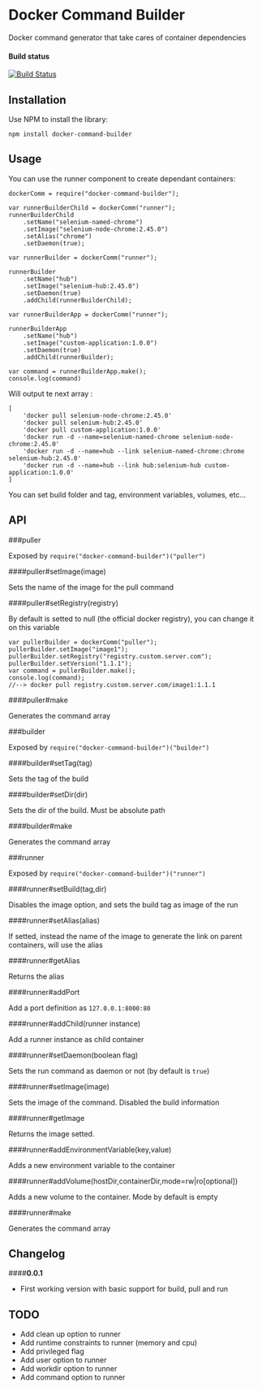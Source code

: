 # Docker Command Builder

Docker command generator that take cares of container dependencies

#### Build status

[![Build Status](https://travis-ci.org/urodoz/docker-command-builder.svg?branch=master)](https://travis-ci.org/urodoz/docker-command-builder)

## Installation

Use NPM to install the library:

    npm install docker-command-builder
    
## Usage

You can use the runner component to create dependant containers:

    dockerComm = require("docker-command-builder");

    var runnerBuilderChild = dockerComm("runner");
    runnerBuilderChild
        .setName("selenium-named-chrome")
        .setImage("selenium-node-chrome:2.45.0")
        .setAlias("chrome")
        .setDaemon(true);
    
    var runnerBuilder = dockerComm("runner");
    
    runnerBuilder
        .setName("hub")
        .setImage("selenium-hub:2.45.0")
        .setDaemon(true)
        .addChild(runnerBuilderChild);
        
    var runnerBuilderApp = dockerComm("runner");
    
    runnerBuilderApp
        .setName("hub")
        .setImage("custom-application:1.0.0")
        .setDaemon(true)
        .addChild(runnerBuilder);
    
    var command = runnerBuilderApp.make();
    console.log(command)
    
Will output te next array :

    [
        'docker pull selenium-node-chrome:2.45.0'
        'docker pull selenium-hub:2.45.0'
        'docker pull custom-application:1.0.0'
        'docker run -d --name=selenium-named-chrome selenium-node-chrome:2.45.0'
        'docker run -d --name=hub --link selenium-named-chrome:chrome selenium-hub:2.45.0'
        'docker run -d --name=hub --link hub:selenium-hub custom-application:1.0.0'
    ]
    
You can set build folder and tag, environment variables, volumes, etc...

## API

###puller

Exposed by ```require("docker-command-builder")("puller")```

####puller#setImage(image)

Sets the name of the image for the pull command

####puller#setRegistry(registry)

By default is setted to null (the official docker registry), you can change it on this variable

    var pullerBuilder = dockerComm("puller");
    pullerBuilder.setImage("image1");
    pullerBuilder.setRegistry("registry.custom.server.com");
    pullerBuilder.setVersion("1.1.1");
    var command = pullerBuilder.make();
    console.log(command);
    //--> docker pull registry.custom.server.com/image1:1.1.1

####puller#make

Generates the command array

###builder

Exposed by ```require("docker-command-builder")("builder")```

####builder#setTag(tag)

Sets the tag of the build

####builder#setDir(dir)

Sets the dir of the build. Must be absolute path

####builder#make

Generates the command array

###runner

Exposed by ```require("docker-command-builder")("runner")```

####runner#setBuild(tag,dir)

Disables the image option, and sets the build tag as image of the run

####runner#setAlias(alias)

If setted, instead the name of the image to generate the link on parent containers, will use the alias

####runner#getAlias

Returns the alias

####runner#addPort

Add a port definition as ```127.0.0.1:8000:80```

####runner#addChild(runner instance)

Add a runner instance as child container

####runner#setDaemon(boolean flag)

Sets the run command as daemon or not (by default is ```true```)

####runner#setImage(image)

Sets the image of the command. Disabled the build information

####runner#getImage

Returns the image setted.

####runner#addEnvironmentVariable(key,value)

Adds a new environment variable to the container

####runner#addVolume(hostDir,containerDir,mode=rw|ro[optional])

Adds a new volume to the container. Mode by default is empty

####runner#make

Generates the command array

## Changelog

####**0.0.1**

* First working version with basic support for build, pull and run

## TODO

* Add clean up option to runner
* Add runtime constraints to runner (memory and cpu)
* Add privileged flag
* Add user option to runner
* Add workdir option to runner
* Add command option to runner